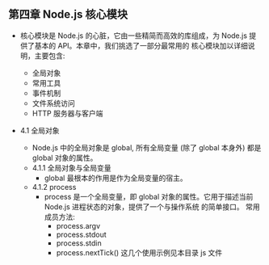 ## 第四章 Node.js 核心模块

- 核心模块是 Node.js 的心脏，它由一些精简而高效的库组成，为 Node.js 提供了基本的 API。本章中，我们挑选了一部分最常用的
  核心模块加以详细说明，主要包含:
    + 全局对象
    + 常用工具
    + 事件机制
    + 文件系统访问
    + HTTP 服务器与客户端

- 4.1 全局对象
    + Node.js 中的全局对象是 global, 所有全局变量 (除了 global 本身外) 都是 global 对象的属性。
    + 4.1.1 全局对象与全局变量
        - global 最根本的作用是作为全局变量的宿主。
    + 4.1.2 process
        - process 是一个全局变量，即 global 对象的属性。它用于描述当前 Node.js 进程状态的对象，提供了一个与操作系统
          的简单接口。 常用成员方法:
          + process.argv
          + process.stdout
          + process.stdin
          + process.nextTick()  这几个使用示例见本目录 js 文件

